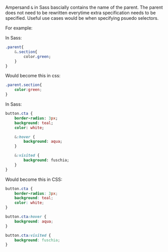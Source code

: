Ampersand `&` in Sass bascially contains the name of the parent. The parent does not need to be rewritten everytime extra specification needs to be specified. Useful use cases would be when specifying psuedo selectors. 

For example:

In Sass:

```sass
.parent{
    &.section{
        color.green;
    }
}
```

Would become this in css:

```css
.parent.section{
    color:green;
}

```

In Sass:

```sass
button.cta {
    border-radius: 3px;
    background: teal;
    color: white;

    &:hover {
        background: aqua;
    }

    &:visited {
        background: fuschia;
    }
}
```

Would become this in CSS:

```css
button.cta {
    border-radius: 3px;
    background: teal;
    color: white;
}

button.cta:hover {
    background: aqua;
}

button.cta:visited {
    background: fuschia;
}
```


